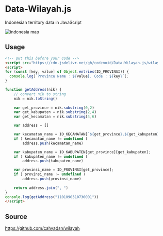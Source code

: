 # Data-Wilayah.js
Indonesian territory data in JavaScript

![indonesia map](https://kyotoreview.org/wp-content/uploads/Indonesia-map-678x381.jpg)

## Usage

```html
<!-- put this before your code -->
<script src="https://cdn.jsdelivr.net/gh/codenoid/Data-Wilayah.js/wilayah.js" type="text/javascript"></script>
<script>
for (const [key, value] of Object.entries(ID_PROVINSI)) {
  console.log(`Province Name : ${value}, Code : ${key}`);
}

function getAddress(nik) {
	// convert nik to string
    nik = nik.toString()
    
    var get_province = nik.substring(0,2)
    var get_kabupaten = nik.substring(2,4)
    var get_kecamatan = nik.substring(4,6)

    var address = []

    var kecamatan_name = ID_KECAMATAN[`${get_province}.${get_kabupaten}`][get_kecamatan];
    if ( kecamatan_name != undefined )
    	address.push(kecamatan_name)

    var kabupaten_name = ID_KABUPATEN[get_province][get_kabupaten];
    if ( kabupaten_name != undefined )
    	address.push(kabupaten_name)

    var provinsi_name = ID_PROVINSI[get_province];
    if ( provinsi_name != undefined )
    	address.push(provinsi_name)
    
    return address.join(", ")
}
console.log(getAddress("1101090310730001"))
</script>
```

## Source

https://github.com/cahyadsn/wilayah
